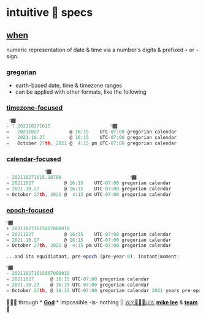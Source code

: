 # intuitive 💠 specs

## [when](when.re.js)

numeric representation of date & time via a number's digits & prefixed `+` or `-` sign.

### [gregorian](when.gregorian.re.js)

+ earth-based date, time & timezone ranges
+ can be applied with other formats, like the following

### [timezone-focused](when.timezoned.re.js)

```js
 👇🏾
- 7.202110271615                      👇🏾
=   20211027           @ 16:15    UTC-07:00 gregorian calendar
=   2021.10.27         @ 16:15    UTC-07:00 gregorian calendar
=   October 27th, 2021 @  4:15 pm UTC-07:00 gregorian calendar
```

### [calendar-focused](when.calendared.re.js)

```js
              👇🏾
- 202110271615.10700                         👇🏾
= 20211027           @ 16:15    UTC-07:00 gregorian calendar
= 2021.10.27         @ 16:15    UTC-07:00 gregorian calendar
= October 27th, 2021 @  4:15 pm UTC-07:00 gregorian calendar
```

### [epoch-focused](when.epoched.re.js)

```js
👇🏾
+ 202110271615007000010
= 20211027           @ 16:15    UTC-07:00 gregorian calendar
= 2021.10.27         @ 16:15    UTC-07:00 gregorian calendar
= October 27th, 2021 @  4:15 pm UTC-07:00 gregorian calendar

...and its equidistant, pre-epoch (pre-year-0), instant|moment:

👇🏾
- 202110271615007000010
= 20211027      @ 16:15 UTC-07:00 gregorian calendar
= 2021.10.27    @ 16:15 UTC-07:00 gregorian calendar
= October 27th, @ 16:15 UTC-07:00 gregorian calendar 2021 years pre-epoch
```

🙇🏾‍♂️ through * [**God**](LICENSE.txt#L1) * impossible -is- nothing ||
[🇬🇾👨🏾‍💻🇺🇸](https://en.wikipedia.org/wiki/Guyana)
[**mike lee**](https://github.com/iskitz) &
[**team**](https://github.com/orgs/baramita/people)
🤎
